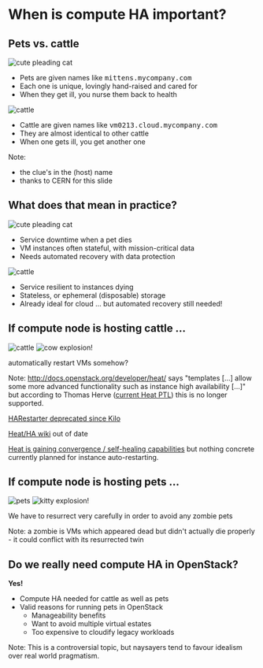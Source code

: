 <!-- .slide: data-state="section-break" id="when" data-menu-title="Why compute HA?" -->
# When is compute HA important?


<!-- .slide: data-state="normal" id="pets-vs-cattle" class="pets-vs-cattle" -->
## Pets vs. cattle

<div class="row pets">
    <div class="col-md-5">
        <img src="images/begging-cat-c2.jpg" alt="cute pleading cat"
             class="pull-right" />
    </div>
    <div class="col-md-7">
        <ul>
            <li class="fragment" data-fragment-index="2">
                Pets are given names like <tt>mittens.mycompany.com</tt>
            <li class="fragment" data-fragment-index="3">
                Each one is unique, lovingly hand-raised and cared for
            <li class="fragment" data-fragment-index="4">
                When they get ill, you nurse them back to health
        </ul>
    </div>
</div>

<div class="row cattle">
    <div class="col-md-5">
        <img src="images/cattle-c.jpg" alt="cattle" class="pull-right" />
    </div>
    <div class="col-md-7">
        <ul>
            <li class="fragment" data-fragment-index="2">
                Cattle are given names like <tt>vm0213.cloud.mycompany.com</tt>
            <li class="fragment" data-fragment-index="3">
                They are almost identical to other cattle
            <li class="fragment" data-fragment-index="4">
                When one gets ill, you get another one
        </ul>
    </div>
</div>

Note:
- the clue's in the (host) name
- thanks to CERN for this slide


<!-- .slide: data-state="normal" id="pets-vs-cattle-2" class="pets-vs-cattle" data-menu-title="Dead VMs" -->
## What does that mean in practice?

<div class="row pets">
    <div class="col-md-5">
        <img src="images/begging-cat-c2.jpg" alt="cute pleading cat"
             class="pull-right" />
    </div>
    <div class="col-md-7 vcenter">
        <ul>
            <li class="fragment" data-fragment-index="1">
                Service downtime when a pet dies
            <li class="fragment" data-fragment-index="2">
                VM instances often stateful, with mission-critical data
            <li class="fragment" data-fragment-index="3">
                <span class="fg-bright-orange bold">Needs automated recovery
                with data protection</span>
        </ul>
    </div>
</div>

<div class="row cattle">
    <div class="col-md-5">
        <img src="images/cattle-c.jpg" alt="cattle" class="pull-right" />
    </div>
    <div class="col-md-7 vcenter">
        <ul>
            <li class="fragment" data-fragment-index="1">
                Service resilient to instances dying
            <li class="fragment" data-fragment-index="2">
                Stateless, or ephemeral (disposable) storage
            <li class="fragment" data-fragment-index="3">
                <span class="fg-medium-green bold">Already ideal for cloud</span>
                <span class="fg-bright-orange bold">… but automated
                recovery still needed!</span>
        </ul>
    </div>
</div>


<!-- .slide: data-state="normal" id="cattle-dead" data-menu-title="Dead cattle" -->
## If compute node is hosting cattle …

<img class="cattle" src="images/cattle-c.jpg" alt="cattle" />
<img class="fragment bang" alt="cow explosion!" src="images/explosion.svg"
     data-fragment-index="1" />

automatically <!-- .element: class="fragment" data-fragment-index="1" -->
restart VMs somehow? <br />

Note: http://docs.openstack.org/developer/heat/ says "templates […]
allow some more advanced functionality such as instance high
availability […]" but according to Thomas Herve
([current Heat PTL](https://wiki.openstack.org/wiki/PTL_Elections_March_2016#Results))
this is no longer supported.

[HARestarter deprecated since Kilo](http://docs.openstack.org/developer/heat/template_guide/unsupported.html)

[Heat/HA wiki](https://wiki.openstack.org/wiki/Heat/HA) out of date

[Heat is gaining convergence / self-healing capabilities](http://specs.openstack.org/openstack/heat-specs/
)
but nothing concrete currently planned for instance auto-restarting.


<!-- .slide: data-state="normal" id="kittehs-dead" data-menu-title="Dead pets" -->
## If compute node is hosting pets …

<img class="pets" src="images/cats.jpg" alt="pets" />
<img class="fragment bang" alt="kitty explosion!" src="images/explosion.svg"
     data-fragment-index="1" />

We <!-- .element: class="fragment" data-fragment-index="1" -->
have to resurrect <span class="fg-bright-red">very carefully in order to
avoid any zombie pets</span>

Note: a zombie is VMs which appeared dead but didn't actually die properly -
it could conflict with its resurrected twin


<!-- .slide: data-state="normal" id="justification" data-menu-title="Justification" -->
## Do we really need compute HA in OpenStack?

**Yes!**

*   Compute HA needed for cattle as well as pets
*   Valid reasons for running pets in OpenStack
    *   Manageability benefits
    *   Want to avoid multiple virtual estates
    *   Too expensive to cloudify legacy workloads

Note: This is a controversial topic, but naysayers tend to favour
idealism over real world pragmatism.
